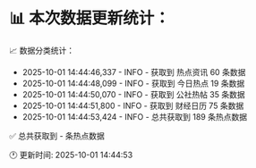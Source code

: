 📊 本次数据更新统计：
==========================

📈 数据分类统计：
- 2025-10-01 14:44:46,337 - INFO - 获取到 热点资讯 60 条数据
- 2025-10-01 14:44:48,099 - INFO - 获取到 今日热点 19 条数据
- 2025-10-01 14:44:50,070 - INFO - 获取到 公社热帖 35 条数据
- 2025-10-01 14:44:51,800 - INFO - 获取到 财经日历 75 条数据
- 2025-10-01 14:44:53,424 - INFO - 总共获取到 189 条热点数据

✅ 总共获取到 - 条热点数据

🕐 更新时间: 2025-10-01 14:44:53
